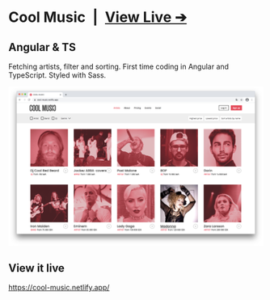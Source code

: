 # Cool Music&ensp;|&ensp;[View Live &#10132;](https://cool-music.netlify.app/)

## Angular & TS

Fetching artists, filter and sorting. First time coding in Angular and TypeScript. Styled with Sass.

![Screen-shot](screen-shot.jpg)

## View it live

https://cool-music.netlify.app/